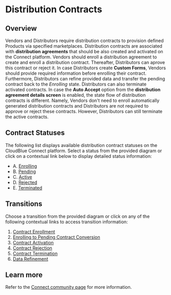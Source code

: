 # Distribution Contracts
## Overview
Vendors and Distributors require distribution contracts to provision defined Products via specified marketplaces. Distribution contracts are associated with **distribution agreements** that should be also created and activated on the Connect platform. 
Vendors should enroll a distribution agreement to create and enroll a distribution contract. Thereafter, Distributors can aprove this contract or reject it. In case Distributors create **Custom Forms**, Vendors should provide required information before enrolling their contract.
Furthermore, Distributors can refine provided data and transfer the pending contract back to the *Enrolling* state. Distributors can also terminate activated contracts.
In case the **Auto Accept** option from the **distribution agreement details screen** is enabled, the state flow of distribution contracts is different. Namely, Vendors don't need to enroll automatically generated distribution contracts and Distributors are not required to approve or reject these contracts. However, Distributors can still terminate the active contracts.

## Contract Statuses
The following list displays available distribution contract statuses on the CloudBlue Connect platform. Select a status from the provided diagram or click on a contextual link below to display detailed status information:

* A. [Enrolling](s-a-enrolling.html)
* B. [Pending](s-b-pending.html)
* C. [Active](s-c-active.html)
* D. [Rejected](s-d-rejected.html)
* E. [Terminated](s-e-terminated.html)

## Transitions
Choose a transition from the provided diagram or click on any of the following contextual links to access transition information:

1. [Contract Enrollment](t-1-new-enrolling.html)
2. [Enrolling to Pending Contract Conversion](t-2-enr-pending.html)
3. [Contract Activation](t-3-pen-active.html)
4. [Contract Rejection](t-4-pen-rejected.html)
5. [Contract Termination](t-5-act-terminated.html)
6. [Data Refinement](t-6-pen-enrolling.html)
## Learn more
Refer to the [Connect community page](https://connect.cloudblue.com/community/modules/partners/contracts/distribution-contracts/) for more information.
